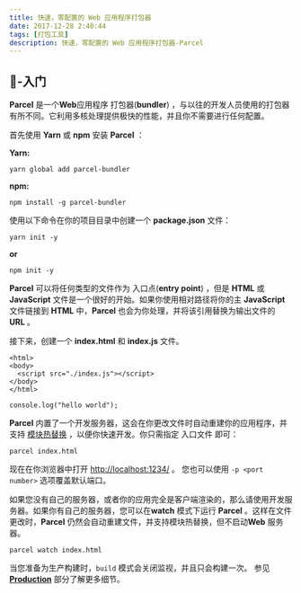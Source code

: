 ```yaml
---
title: 快速，零配置的 Web 应用程序打包器
date: 2017-12-28 2:40:44
tags: [打包工具]
description: 快速，零配置的 Web 应用程序打包器-Parcel
---
```


## 🚀-入门
**Parcel** 是一个**Web**应用程序 打包器(**bundler**) ，与以往的开发人员使用的打包器有所不同。它利用多核处理提供极快的性能，并且你不需要进行任何配置。

首先使用 **Yarn** 或 **npm** 安装 **Parcel** ：

**Yarn:**

``yarn global add parcel-bundler``

**npm:**

``npm install -g parcel-bundler``

使用以下命令在你的项目目录中创建一个 **package.json** 文件：

``yarn init -y``

**or**

``npm init -y``

**Parcel** 可以将任何类型的文件作为 入口点(**entry point**) ，但是 **HTML** 或 **JavaScript** 文件是一个很好的开始。如果你使用相对路径将你的主 **JavaScript** 文件链接到 **HTML** 中，**Parcel** 也会为你处理，并将该引用替换为输出文件的 **URL** 。


接下来，创建一个 **index.html** 和 **index.js** 文件。

```
<html>
<body>
  <script src="./index.js"></script>
</body>
</html>
```
``console.log("hello world");``

**Parcel** 内置了一个开发服务器，这会在你更改文件时自动重建你的应用程序，并支持 [模块热替换](http://www.css88.com/doc/parcel/hmr.html) ，以便你快速开发。你只需指定 入口文件 即可：

``parcel index.html``

现在在你浏览器中打开 [http://localhost:1234/](http://localhost:1234/) 。 您也可以使用 ``-p <port number>`` 选项覆盖默认端口。

如果您没有自己的服务器，或者你的应用完全是客户端渲染的，那么请使用开发服务器。如果你有自己的服务器，您可以在**watch** 模式下运行 **Parcel** 。这样在文件更改时，**Parcel** 仍然会自动重建文件，并支持模块热替换，但不启动**Web** 服务器。

``parcel watch index.html``

当您准备为生产构建时，``build`` 模式会关闭监视，并且只会构建一次。 参见 **[Production](http://www.css88.com/doc/parcel/production.html)** 部分了解更多细节。